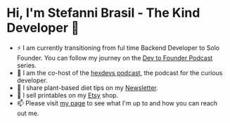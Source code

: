 # Hi, I'm Stefanni Brasil - The Kind Developer :wave:

- ⚡ I am currently transitioning from ful time Backend Developer to Solo Founder. You can follow my journey on the [Dev to Founder Podcast](https://www.hexdevs.com/tags/dev-to-founder/) series.
-  :microphone: I am the co-host of the [hexdevs podcast](https://www.hexdevs.com/), the podcast for the curious developer.
- 🌱 I share plant-based diet tips on my [Newsletter](https://challenge.theplantbased.club/).
- :art: I sell printables on my [Etsy](https://www.etsy.com/shop/stefannibrasil) shop.
- 📫 Please visit [my page](https://www.stefannibrasil.me/) to see what I'm up to and how you can reach out me.

